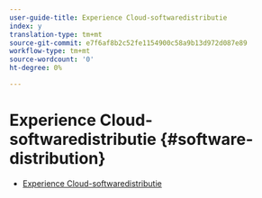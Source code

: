 ```yaml
---
user-guide-title: Experience Cloud-softwaredistributie
index: y
translation-type: tm+mt
source-git-commit: e7f6af8b2c52fe1154900c58a9b13d972d087e89
workflow-type: tm+mt
source-wordcount: '0'
ht-degree: 0%

---
```



# Experience Cloud-softwaredistributie {#software-distribution}

+ [Experience Cloud-softwaredistributie](home.md)
